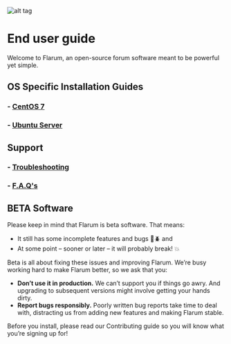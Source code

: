 ![alt tag](http://flarum.org/img/logo.png)

# End user guide

Welcome to Flarum, an open-source forum software meant to be powerful yet simple.

## OS Specific Installation Guides
### - [CentOS 7](installation/centos-7)
### - [Ubuntu Server](installation/ubuntu-server)

## Support
### - [Troubleshooting](troubleshooting)
### - [F.A.Q's](faq)


## BETA Software

Please keep in mind that Flarum is beta software. That means:

   - It still has some incomplete features and bugs :bug::beetle: and
   - At some point – sooner or later – it will probably break! :boom:

Beta is all about fixing these issues and improving Flarum. We’re busy working hard to make Flarum better, so we ask that you:

   - **Don’t use it in production.** We can’t support you if things go awry. And upgrading to subsequent versions might involve getting your hands dirty.
   - **Report bugs responsibly.** Poorly written bug reports take time to deal with, distracting us from adding new features and making Flarum stable.

Before you install, please read our Contributing guide so you will know what you’re signing up for!
